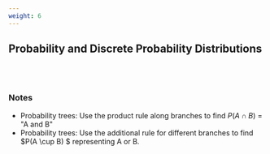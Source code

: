 ```yaml
---
weight: 6
---
```


## Probability and Discrete Probability Distributions
<br><br>

### Notes


* Probability trees: Use the product rule along branches to find $P( A \cap B )$   = "A and B"
* Probability trees: Use the additional rule for different branches to find $P(A \cup B) $ representing A or B.
